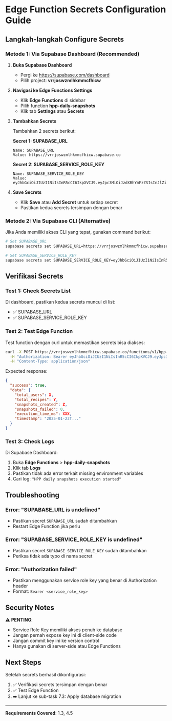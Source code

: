 # Edge Function Secrets Configuration Guide

## Langkah-langkah Configure Secrets

### Metode 1: Via Supabase Dashboard (Recommended)

1. **Buka Supabase Dashboard**
   - Pergi ke https://supabase.com/dashboard
   - Pilih project: **vrrjoswzmlhkmmcfhicw**

2. **Navigasi ke Edge Functions Settings**
   - Klik **Edge Functions** di sidebar
   - Pilih function **hpp-daily-snapshots**
   - Klik tab **Settings** atau **Secrets**

3. **Tambahkan Secrets**
   
   Tambahkan 2 secrets berikut:

   **Secret 1: SUPABASE_URL**
   ```
   Name: SUPABASE_URL
   Value: https://vrrjoswzmlhkmmcfhicw.supabase.co
   ```

   **Secret 2: SUPABASE_SERVICE_ROLE_KEY**
   ```
   Name: SUPABASE_SERVICE_ROLE_KEY
   Value: eyJhbGciOiJIUzI1NiIsInR5cCI6IkpXVCJ9.eyJpc3MiOiJzdXBhYmFzZSIsInJlZiI6InZycmpvc3d6bWxoa21tY2ZoaWN3Iiwicm9sZSI6InNlcnZpY2Vfcm9sZSIsImlhdCI6MTc1ODg3NjIyMSwiZXhwIjoyMDc0NDUyMjIxfQ.IvoSyipvAisF0J78NP1eSoqZiciAUVrQoFTrYrsxAnY
   ```

4. **Save Secrets**
   - Klik **Save** atau **Add Secret** untuk setiap secret
   - Pastikan kedua secrets tersimpan dengan benar

### Metode 2: Via Supabase CLI (Alternative)

Jika Anda memiliki akses CLI yang tepat, gunakan command berikut:

```bash
# Set SUPABASE_URL
supabase secrets set SUPABASE_URL=https://vrrjoswzmlhkmmcfhicw.supabase.co --project-ref vrrjoswzmlhkmmcfhicw

# Set SUPABASE_SERVICE_ROLE_KEY
supabase secrets set SUPABASE_SERVICE_ROLE_KEY=eyJhbGciOiJIUzI1NiIsInR5cCI6IkpXVCJ9.eyJpc3MiOiJzdXBhYmFzZSIsInJlZiI6InZycmpvc3d6bWxoa21tY2ZoaWN3Iiwicm9sZSI6InNlcnZpY2Vfcm9sZSIsImlhdCI6MTc1ODg3NjIyMSwiZXhwIjoyMDc0NDUyMjIxfQ.IvoSyipvAisF0J78NP1eSoqZiciAUVrQoFTrYrsxAnY --project-ref vrrjoswzmlhkmmcfhicw
```

## Verifikasi Secrets

### Test 1: Check Secrets List
Di dashboard, pastikan kedua secrets muncul di list:
- ✅ SUPABASE_URL
- ✅ SUPABASE_SERVICE_ROLE_KEY

### Test 2: Test Edge Function
Test function dengan curl untuk memastikan secrets bisa diakses:

```bash
curl -X POST https://vrrjoswzmlhkmmcfhicw.supabase.co/functions/v1/hpp-daily-snapshots \
  -H "Authorization: Bearer eyJhbGciOiJIUzI1NiIsInR5cCI6IkpXVCJ9.eyJpc3MiOiJzdXBhYmFzZSIsInJlZiI6InZycmpvc3d6bWxoa21tY2ZoaWN3Iiwicm9sZSI6InNlcnZpY2Vfcm9sZSIsImlhdCI6MTc1ODg3NjIyMSwiZXhwIjoyMDc0NDUyMjIxfQ.IvoSyipvAisF0J78NP1eSoqZiciAUVrQoFTrYrsxAnY" \
  -H "Content-Type: application/json"
```

Expected response:
```json
{
  "success": true,
  "data": {
    "total_users": X,
    "total_recipes": Y,
    "snapshots_created": Z,
    "snapshots_failed": 0,
    "execution_time_ms": XXX,
    "timestamp": "2025-01-23T..."
  }
}
```

### Test 3: Check Logs
Di Supabase Dashboard:
1. Buka **Edge Functions** > **hpp-daily-snapshots**
2. Klik tab **Logs**
3. Pastikan tidak ada error terkait missing environment variables
4. Cari log: `"HPP daily snapshots execution started"`

## Troubleshooting

### Error: "SUPABASE_URL is undefined"
- Pastikan secret `SUPABASE_URL` sudah ditambahkan
- Restart Edge Function jika perlu

### Error: "SUPABASE_SERVICE_ROLE_KEY is undefined"
- Pastikan secret `SUPABASE_SERVICE_ROLE_KEY` sudah ditambahkan
- Periksa tidak ada typo di nama secret

### Error: "Authorization failed"
- Pastikan menggunakan service role key yang benar di Authorization header
- Format: `Bearer <service_role_key>`

## Security Notes

⚠️ **PENTING**: 
- Service Role Key memiliki akses penuh ke database
- Jangan pernah expose key ini di client-side code
- Jangan commit key ini ke version control
- Hanya gunakan di server-side atau Edge Functions

## Next Steps

Setelah secrets berhasil dikonfigurasi:
1. ✅ Verifikasi secrets tersimpan dengan benar
2. ✅ Test Edge Function
3. ➡️ Lanjut ke sub-task 7.3: Apply database migration

---

**Requirements Covered**: 1.3, 4.5
